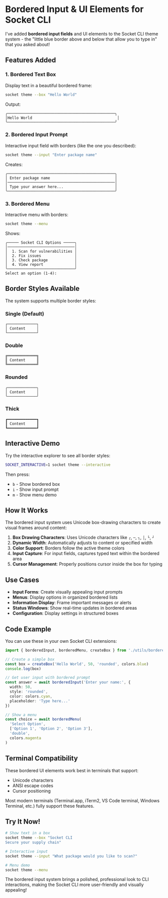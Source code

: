 # Bordered Input & UI Elements for Socket CLI

I've added **bordered input fields** and UI elements to the Socket CLI theme system - the "little blue border above and below that allow you to type in" that you asked about!

## Features Added

### 1. Bordered Text Box
Display text in a beautiful bordered frame:
```bash
socket theme --box "Hello World"
```
Output:
```
╭────────────────────────────────────────────────╮
│Hello World                                      │
╰────────────────────────────────────────────────╯
```

### 2. Bordered Input Prompt
Interactive input field with borders (like the one you described):
```bash
socket theme --input "Enter package name"
```
Creates:
```
╭────────────────────────────────────────────────╮
│ Enter package name                             │
│────────────────────────────────────────────────│
│ Type your answer here...                       │
╰────────────────────────────────────────────────╯
```

### 3. Bordered Menu
Interactive menu with borders:
```bash
socket theme --menu
```
Shows:
```
╭───── Socket CLI Options ─────╮
│──────────────────────────────│
│  1. Scan for vulnerabilities │
│  2. Fix issues               │
│  3. Check package            │
│  4. View report              │
╰──────────────────────────────╯
Select an option (1-4):
```

## Border Styles Available

The system supports multiple border styles:

### Single (Default)
```
┌─────────────┐
│ Content     │
└─────────────┘
```

### Double
```
╔═════════════╗
║ Content     ║
╚═════════════╝
```

### Rounded
```
╭─────────────╮
│ Content     │
╰─────────────╯
```

### Thick
```
┏━━━━━━━━━━━━━┓
┃ Content     ┃
┗━━━━━━━━━━━━━┛
```

## Interactive Demo

Try the interactive explorer to see all border styles:
```bash
SOCKET_INTERACTIVE=1 socket theme --interactive
```

Then press:
- `b` - Show bordered box
- `i` - Show input prompt
- `m` - Show menu demo

## How It Works

The bordered input system uses Unicode box-drawing characters to create visual frames around content:

1. **Box Drawing Characters**: Uses Unicode characters like `┌`, `─`, `┐`, `│`, `└`, `┘`
2. **Dynamic Width**: Automatically adjusts to content or specified width
3. **Color Support**: Borders follow the active theme colors
4. **Input Capture**: For input fields, captures typed text within the bordered area
5. **Cursor Management**: Properly positions cursor inside the box for typing

## Use Cases

- **Input Forms**: Create visually appealing input prompts
- **Menus**: Display options in organized bordered lists
- **Information Display**: Frame important messages or alerts
- **Status Windows**: Show real-time updates in bordered areas
- **Configuration**: Display settings in structured boxes

## Code Example

You can use these in your own Socket CLI extensions:

```typescript
import { borderedInput, borderedMenu, createBox } from './utils/bordered-input.mts'

// Create a simple box
const box = createBox('Hello World', 50, 'rounded', colors.blue)
console.log(box)

// Get user input with bordered prompt
const answer = await borderedInput('Enter your name:', {
  width: 50,
  style: 'rounded',
  color: colors.cyan,
  placeholder: 'Type here...'
})

// Show a menu
const choice = await borderedMenu(
  'Select Option',
  ['Option 1', 'Option 2', 'Option 3'],
  'double',
  colors.magenta
)
```

## Terminal Compatibility

These bordered UI elements work best in terminals that support:
- Unicode characters
- ANSI escape codes
- Cursor positioning

Most modern terminals (Terminal.app, iTerm2, VS Code terminal, Windows Terminal, etc.) fully support these features.

## Try It Now!

```bash
# Show text in a box
socket theme --box "Socket CLI
Secure your supply chain"

# Interactive input
socket theme --input "What package would you like to scan?"

# Menu demo
socket theme --menu
```

The bordered input system brings a polished, professional look to CLI interactions, making the Socket CLI more user-friendly and visually appealing!